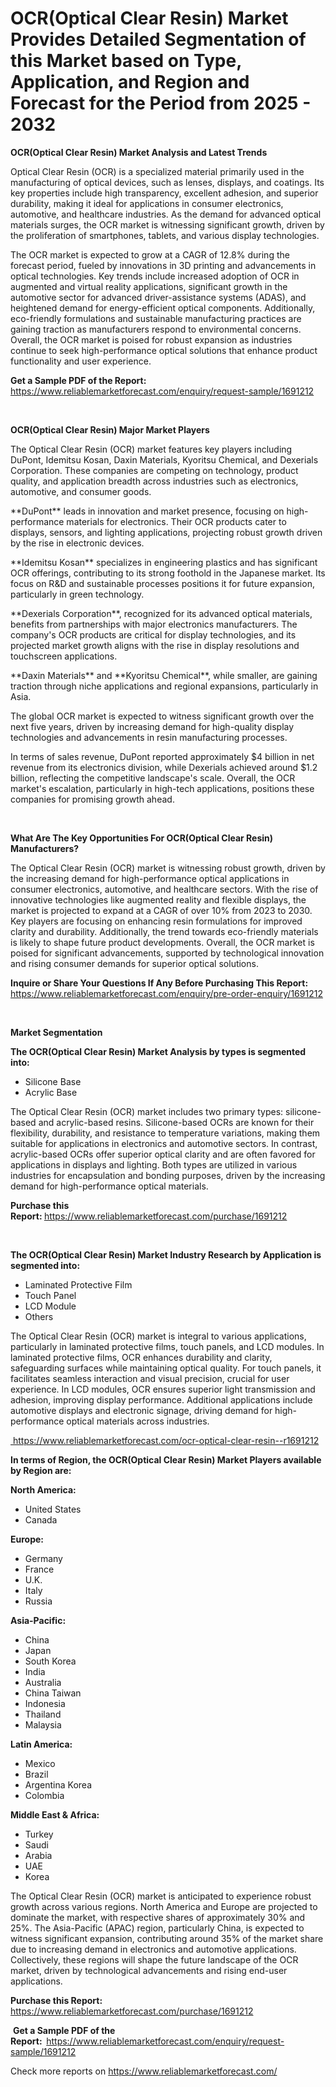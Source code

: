 <p><h1>OCR(Optical Clear Resin) Market Provides Detailed Segmentation of this Market based on Type, Application, and Region and Forecast for the Period from 2025 - 2032</h1></p><p><strong>OCR(Optical Clear Resin) Market Analysis and Latest Trends</strong></p>
<p><p>Optical Clear Resin (OCR) is a specialized material primarily used in the manufacturing of optical devices, such as lenses, displays, and coatings. Its key properties include high transparency, excellent adhesion, and superior durability, making it ideal for applications in consumer electronics, automotive, and healthcare industries. As the demand for advanced optical materials surges, the OCR market is witnessing significant growth, driven by the proliferation of smartphones, tablets, and various display technologies.</p><p>The OCR market is expected to grow at a CAGR of 12.8% during the forecast period, fueled by innovations in 3D printing and advancements in optical technologies. Key trends include increased adoption of OCR in augmented and virtual reality applications, significant growth in the automotive sector for advanced driver-assistance systems (ADAS), and heightened demand for energy-efficient optical components. Additionally, eco-friendly formulations and sustainable manufacturing practices are gaining traction as manufacturers respond to environmental concerns. Overall, the OCR market is poised for robust expansion as industries continue to seek high-performance optical solutions that enhance product functionality and user experience.</p></p>
<p><strong>Get a Sample PDF of the Report:&nbsp;</strong> <a href="https://www.reliablemarketforecast.com/enquiry/request-sample/1691212?utm_campaign=3194&utm_medium=2&utm_source=Github&utm_content=ia&utm_term=26032025&utm_id=ocroptical-clear-resin">https://www.reliablemarketforecast.com/enquiry/request-sample/1691212</a></p>
<p>&nbsp;</p>
<p><strong>OCR(Optical Clear Resin) Major Market Players</strong></p>
<p><p>The Optical Clear Resin (OCR) market features key players including DuPont, Idemitsu Kosan, Daxin Materials, Kyoritsu Chemical, and Dexerials Corporation. These companies are competing on technology, product quality, and application breadth across industries such as electronics, automotive, and consumer goods.</p><p>**DuPont** leads in innovation and market presence, focusing on high-performance materials for electronics. Their OCR products cater to displays, sensors, and lighting applications, projecting robust growth driven by the rise in electronic devices.</p><p>**Idemitsu Kosan** specializes in engineering plastics and has significant OCR offerings, contributing to its strong foothold in the Japanese market. Its focus on R&D and sustainable processes positions it for future expansion, particularly in green technology.</p><p>**Dexerials Corporation**, recognized for its advanced optical materials, benefits from partnerships with major electronics manufacturers. The company's OCR products are critical for display technologies, and its projected market growth aligns with the rise in display resolutions and touchscreen applications.</p><p>**Daxin Materials** and **Kyoritsu Chemical**, while smaller, are gaining traction through niche applications and regional expansions, particularly in Asia. </p><p>The global OCR market is expected to witness significant growth over the next five years, driven by increasing demand for high-quality display technologies and advancements in resin manufacturing processes.</p><p>In terms of sales revenue, DuPont reported approximately $4 billion in net revenue from its electronics division, while Dexerials achieved around $1.2 billion, reflecting the competitive landscape's scale. Overall, the OCR market's escalation, particularly in high-tech applications, positions these companies for promising growth ahead.</p></p>
<p>&nbsp;</p>
<p><strong>What Are The Key Opportunities For OCR(Optical Clear Resin) Manufacturers?</strong></p>
<p><p>The Optical Clear Resin (OCR) market is witnessing robust growth, driven by the increasing demand for high-performance optical applications in consumer electronics, automotive, and healthcare sectors. With the rise of innovative technologies like augmented reality and flexible displays, the market is projected to expand at a CAGR of over 10% from 2023 to 2030. Key players are focusing on enhancing resin formulations for improved clarity and durability. Additionally, the trend towards eco-friendly materials is likely to shape future product developments. Overall, the OCR market is poised for significant advancements, supported by technological innovation and rising consumer demands for superior optical solutions.</p></p>
<p><strong>Inquire or Share Your Questions If Any Before Purchasing This Report:</strong> <a href="https://www.reliablemarketforecast.com/enquiry/pre-order-enquiry/1691212?utm_campaign=3194&utm_medium=2&utm_source=Github&utm_content=ia&utm_term=26032025&utm_id=ocroptical-clear-resin">https://www.reliablemarketforecast.com/enquiry/pre-order-enquiry/1691212</a></p>
<p>&nbsp;</p>
<p><strong>Market Segmentation</strong></p>
<p><strong>The OCR(Optical Clear Resin) Market Analysis by types is segmented into:</strong></p>
<p><ul><li>Silicone Base</li><li>Acrylic Base</li></ul></p>
<p><p>The Optical Clear Resin (OCR) market includes two primary types: silicone-based and acrylic-based resins. Silicone-based OCRs are known for their flexibility, durability, and resistance to temperature variations, making them suitable for applications in electronics and automotive sectors. In contrast, acrylic-based OCRs offer superior optical clarity and are often favored for applications in displays and lighting. Both types are utilized in various industries for encapsulation and bonding purposes, driven by the increasing demand for high-performance optical materials.</p></p>
<p><strong>Purchase this Report:&nbsp;</strong><a href="https://www.reliablemarketforecast.com/purchase/1691212?utm_campaign=3194&utm_medium=2&utm_source=Github&utm_content=ia&utm_term=26032025&utm_id=ocroptical-clear-resin">https://www.reliablemarketforecast.com/purchase/1691212</a></p>
<p>&nbsp;</p>
<p><strong>The OCR(Optical Clear Resin) Market Industry Research by Application is segmented into:</strong></p>
<p><ul><li>Laminated Protective Film</li><li>Touch Panel</li><li>LCD Module</li><li>Others</li></ul></p>
<p><p>The Optical Clear Resin (OCR) market is integral to various applications, particularly in laminated protective films, touch panels, and LCD modules. In laminated protective films, OCR enhances durability and clarity, safeguarding surfaces while maintaining optical quality. For touch panels, it facilitates seamless interaction and visual precision, crucial for user experience. In LCD modules, OCR ensures superior light transmission and adhesion, improving display performance. Additional applications include automotive displays and electronic signage, driving demand for high-performance optical materials across industries.</p></p>
<p><a href="https://www.reliablemarketforecast.com/ocr-optical-clear-resin--r1691212?utm_campaign=3194&utm_medium=2&utm_source=Github&utm_content=ia&utm_term=26032025&utm_id=ocroptical-clear-resin">&nbsp;https://www.reliablemarketforecast.com/ocr-optical-clear-resin--r1691212</a></p>
<p><strong>In terms of Region, the OCR(Optical Clear Resin) Market Players available by Region are:</strong></p>
<p>
    <p> <strong> North America: </strong>
        <ul>
            <li>United States</li>
            <li>Canada</li>
        </ul>
        </p> 
    <p> <strong> Europe: </strong>
        <ul>
            <li>Germany</li>
            <li>France</li>
            <li>U.K.</li>
            <li>Italy</li>
            <li>Russia</li>
        </ul>
        </p> 
    <p> <strong> Asia-Pacific: </strong>
        <ul>
            <li>China</li>
            <li>Japan</li>
            <li>South Korea</li>
            <li>India</li>
            <li>Australia</li>
            <li>China Taiwan</li>
            <li>Indonesia</li>
            <li>Thailand</li>
            <li>Malaysia</li>
        </ul>
        </p> 
    <p> <strong> Latin America: </strong>
        <ul>
            <li>Mexico</li>
            <li>Brazil</li>
            <li>Argentina Korea</li>
            <li>Colombia</li>
        </ul>
        </p> 
    <p> <strong> Middle East & Africa: </strong>
        <ul>
            <li>Turkey</li>
            <li>Saudi</li>
            <li>Arabia</li>
            <li>UAE</li>
            <li>Korea</li>
        </ul>
    </p>
    </p>
<p><p>The Optical Clear Resin (OCR) market is anticipated to experience robust growth across various regions. North America and Europe are projected to dominate the market, with respective shares of approximately 30% and 25%. The Asia-Pacific (APAC) region, particularly China, is expected to witness significant expansion, contributing around 35% of the market share due to increasing demand in electronics and automotive applications. Collectively, these regions will shape the future landscape of the OCR market, driven by technological advancements and rising end-user applications.</p></p>
<p><strong>Purchase this Report: </strong><a href="https://www.reliablemarketforecast.com/purchase/1691212?utm_campaign=3194&utm_medium=2&utm_source=Github&utm_content=ia&utm_term=26032025&utm_id=ocroptical-clear-resin">https://www.reliablemarketforecast.com/purchase/1691212</a></p>
<p>&nbsp;<strong>Get a Sample PDF of the Report:&nbsp;&nbsp;</strong><a href="https://www.reliablemarketforecast.com/enquiry/request-sample/1691212?utm_campaign=3194&utm_medium=2&utm_source=Github&utm_content=ia&utm_term=26032025&utm_id=ocroptical-clear-resin">https://www.reliablemarketforecast.com/enquiry/request-sample/1691212</a></p>
<p><strong></strong></p>
<p>Check more reports on <a href="https://www.reliablemarketforecast.com/?utm_campaign=3194&utm_medium=2&utm_source=Github&utm_content=ia&utm_term=26032025&utm_id=ocroptical-clear-resin">https://www.reliablemarketforecast.com/</a></p>